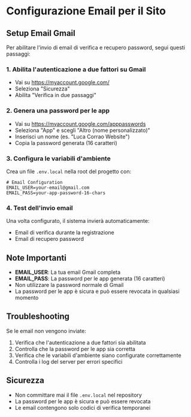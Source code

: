 # Configurazione Email per il Sito

## Setup Email Gmail

Per abilitare l'invio di email di verifica e recupero password, segui questi passaggi:

### 1. Abilita l'autenticazione a due fattori su Gmail
- Vai su https://myaccount.google.com/
- Seleziona "Sicurezza"
- Abilita "Verifica in due passaggi"

### 2. Genera una password per le app
- Vai su https://myaccount.google.com/apppasswords
- Seleziona "App" e scegli "Altro (nome personalizzato)"
- Inserisci un nome (es. "Luca Corrao Website")
- Copia la password generata (16 caratteri)

### 3. Configura le variabili d'ambiente
Crea un file `.env.local` nella root del progetto con:

```env
# Email Configuration
EMAIL_USER=your-email@gmail.com
EMAIL_PASS=your-app-password-16-chars
```

### 4. Test dell'invio email
Una volta configurato, il sistema invierà automaticamente:
- Email di verifica durante la registrazione
- Email di recupero password

## Note Importanti

- **EMAIL_USER**: La tua email Gmail completa
- **EMAIL_PASS**: La password per le app generata (16 caratteri)
- Non utilizzare la password normale di Gmail
- La password per le app è sicura e può essere revocata in qualsiasi momento

## Troubleshooting

Se le email non vengono inviate:
1. Verifica che l'autenticazione a due fattori sia abilitata
2. Controlla che la password per le app sia corretta
3. Verifica che le variabili d'ambiente siano configurate correttamente
4. Controlla i log del server per errori specifici

## Sicurezza

- Non committare mai il file `.env.local` nel repository
- La password per le app è sicura e può essere revocata
- Le email contengono solo codici di verifica temporanei 